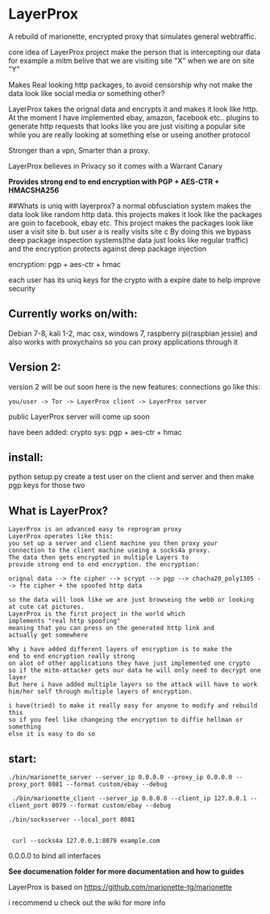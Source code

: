 # LayerProx
A rebuild of marionette, encrypted proxy that simulates general webtraffic.

core idea of LayerProx project make the person that is intercepting our data for example a mitm belive that we are visiting 
site "X" when we are on site "Y"

Makes Real looking http packages, to avoid censorship why not make the 
data look like social media or something other?

LayerProx takes the orignal data and encrypts it and makes it look like
http. At the moment I have implemented ebay, amazon, facebook etc.. plugins to
generate http requests that looks like you are just visiting a popular site
while you are really looking at something else or useing another protocol

Stronger than a vpn, Smarter than a proxy.

LayerProx believes in Privacy so it comes with a Warrant Canary

**Provides strong end to end encryption with PGP + AES-CTR + HMACSHA256**

##Whats is uniq with layerprox?
a normal obfusciation system makes the data look like random http data. 
this projects makes it look like the packages are goin to facebook, ebay etc.
This project makes the packages look like user a visit site b. but user a is really visits site c
By doing this we bypass deep package inspection systems(the data just looks like regular traffic) and the encryption
protects against deep package injection

encryption: pgp + aes-ctr + hmac

each user has its uniq keys for the crypto with a expire date to help improve security

Currently works on/with:
-----------------------
Debian 7-8, kali 1-2, mac osx, windows 7, raspberry pi(raspbian jessie)
and also works with proxychains so you can proxy applications through it



Version 2:
-----------
version 2  will be out soon here is the new features:
connections go like this:
```console
you/user -> Tor -> LayerProx client -> LayerProx server
```
public LayerProx server will come up soon


have been added:
crypto sys: pgp + aes-ctr + hmac

install:
--------
python setup.py
create a test user on the client and server and then make pgp keys for those two

What is LayerProx?
-----------------
```console
LayerProx is an advanced easy to reprogram proxy
LayerProx operates like this:
you set up a server and client machine you then proxy your 
connection to the client machine useing a socks4a proxy. 
The data then gets encrypted in multiple Layers to 
provide strong end to end encryption. the encryption:

orignal data --> fte cipher --> scrypt --> pgp --> chacha20_poly1305 --> fte cipher + the spoofed http data 

so the data will look like we are just browseing the webb or looking 
at cute cat pictures.
LayerProx is the first project in the world which 
implements "real http spoofing" 
meaning that you can press on the generated http link and 
actually get somewhere 

Why i have added different layers of encryption is to make the 
end to end encryption really strong 
on alot of other applications they have just implemented one crypto
so if the mitm-attacker gets our data he will only need to decrypt one layer
But here i have added multiple layers so the attack will have to work 
him/her self through multiple layers of encryption.

i have(tried) to make it really easy for anyone to modify and rebuild this
so if you feel like changeing the encryption to diffie hellman or something
else it is easy to do so

```

start:
------
```console
./bin/marionette_server --server_ip 0.0.0.0 --proxy_ip 0.0.0.0 --proxy_port 8081 --format custom/ebay --debug

 ./bin/marionette_client --server_ip 0.0.0.0 --client_ip 127.0.0.1 --client_port 8079 --format custom/ebay --debug

./bin/socksserver --local_port 8081


 curl --socks4a 127.0.0.1:8079 example.com
```
0.0.0.0 to bind all interfaces 

**See documenation folder for more documentation and how to guides**


LayerProx is based on https://github.com/marionette-tg/marionette


i recommend u check out the wiki for more info
